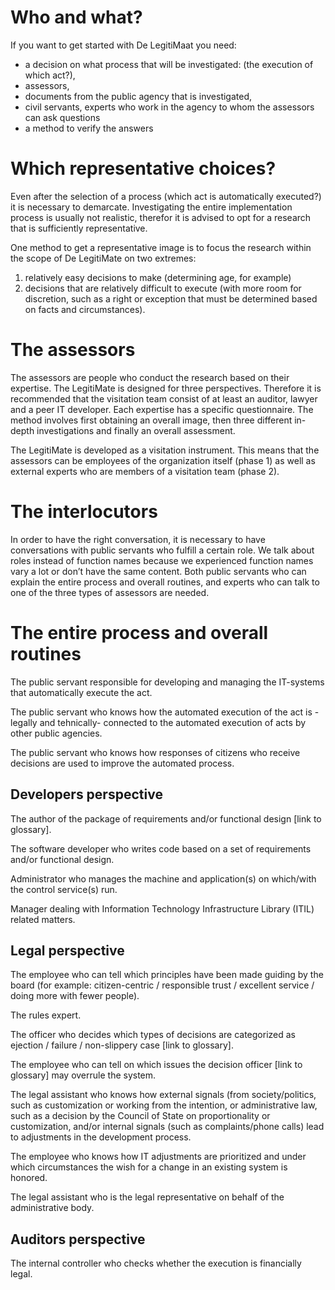 # Who and what? 
If you want to get started with De LegitiMaat you need:
- a decision on what process that will be investigated: (the execution of which act?),
- assessors,
- documents from the public agency that is investigated,
- civil servants, experts who work in the agency to whom the assessors can ask questions
- a method to verify the answers

# Which representative choices?
Even after the selection of a process (which act is automatically executed?) it is necessary to demarcate. Investigating the entire implementation process is usually not realistic, therefor it is advised to opt for a research that is sufficiently representative.

One method to get a representative image is to focus the research within the scope of De LegitiMate on two extremes:
1. relatively easy decisions to make (determining age, for example)
2. decisions that are relatively difficult to execute (with more room for discretion, such as a right or exception that must be determined based on facts and circumstances).

# The assessors 
The assessors are people who conduct the research based on their expertise. The LegitiMate is designed for three perspectives. Therefore it is recommended that the visitation team consist of at least an auditor, lawyer and a peer IT developer. Each expertise has a specific questionnaire. The method involves first obtaining an overall image, then three different in-depth investigations and finally an overall assessment.

The LegitiMate is developed as a visitation instrument. This means that the assessors can be employees of the organization itself (phase 1) as well as external experts who are members of a visitation team (phase 2).

# The interlocutors 
In order to have the right conversation, it is necessary to have conversations with public servants who fulfill a certain role. We talk about roles instead of function names because we experienced function names vary a lot or don’t have the same content. Both public servants who can explain the entire process and overall routines, and experts who can talk to one of the three types of assessors are needed.

# The entire process and overall routines
The public servant responsible for developing and managing the IT-systems that automatically execute the act.

The public servant who knows how the automated execution of the act is -legally and tehnically- connected to the automated execution of acts by other public agencies.

The public servant who knows how responses of citizens who receive decisions are used to improve the automated process.

## Developers perspective
The author of the package of requirements and/or functional design [link to glossary].

The software developer who writes code based on a set of requirements and/or functional design.

Administrator who manages the machine and application(s) on which/with the control service(s) run.

Manager dealing with Information Technology Infrastructure Library (ITIL) related matters.

## Legal perspective
The employee who can tell which principles have been made guiding by the board (for example: citizen-centric / responsible trust / excellent service / doing more with fewer people).

The rules expert.

The officer who decides which types of decisions are categorized as ejection / failure / non-slippery case [link to glossary].

The employee who can tell on which issues the decision officer [link to glossary] may overrule the system.

The legal assistant who knows how external signals (from society/politics, such as customization or working from the intention, or administrative law, such as a decision by the Council of State on proportionality or customization, and/or internal signals (such as complaints/phone calls) lead to adjustments in the development process.

The employee who knows how IT adjustments are prioritized and under which circumstances the wish for a change in an existing system is honored.

The legal assistant who is the legal representative on behalf of the administrative body.

## Auditors perspective
The internal controller who checks whether the execution is financially legal.